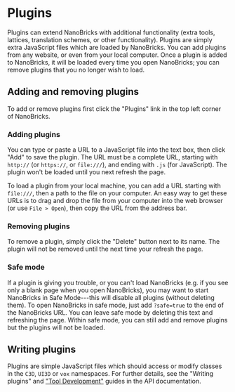 # Plugins

Plugins can extend NanoBricks with additional functionality (extra tools, lattices, translation schemes, or other functionality). Plugins are simply extra JavaScript files which are loaded by NanoBricks. You can add plugins from any website, or even from your local computer. Once a plugin is added to NanoBricks, it will be loaded every time you open NanoBricks; you can remove plugins that you no longer wish to load. 

## Adding and removing plugins

To add or remove plugins first click the "Plugins" link in the top left corner of NanoBricks. 

### Adding plugins
You can type or paste a URL to a JavaScript file into the text box, then click "Add" to save the plugin. The URL must be a complete URL, starting with `http://` (or `https://`, or `file:///`), and ending with `.js` (for JavaScript). The plugin won't be loaded until you next refresh the page. 

To load a plugin from your local machine, you can add a URL starting with `file:///`, then a path to the file on your computer. An easy way to get these URLs is to drag and drop the file from your computer into the web browser (or use `File > Open`), then copy the URL from the address bar.

### Removing plugins
To remove a plugin, simply click the "Delete" button next to its name. The plugin will not be removed until the next time your refresh the page.

### Safe mode
If a plugin is giving you trouble, or you can't load NanoBricks (e.g. if you see only a blank page when you open NanoBricks), you may want to start NanoBricks in Safe Mode---this will disable all plugins (without deleting them). To open NanoBricks in safe mode, just add `?safe=true` to the end of the NanoBricks URL. You can leave safe mode by deleting this text and refreshing the page. Within safe mode, you can still add and remove plugins but the plugins will not be loaded.  


## Writing plugins

Plugins are simple JavaScript files which should access or modify classes in the `C3D`, `UI3D` or `vox` namespaces. For further details, see the "Writing plugins" and ["Tool Development"](docs:guide/tools) guides in the API documentation.